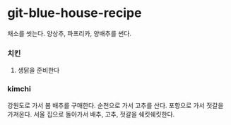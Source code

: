 # git-blue-house-recipe

채소를 씻는다.
양상추, 파프리카, 양배추를 썬다.


### 치킨
1. 생닭을 준비한다

### kimchi
강원도로 가서 봄 배추를 구매한다.
순천으로 가서 고추를 산다.
포항으로 가서 젓갈을 가져온다.
서울 집으로 돌아가서 배추, 고추, 젓갈을 쉐킷쉐킷한다.